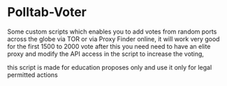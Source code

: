 # Polltab-Voter


Some custom scripts which enables you to add votes from random ports across the globe via TOR or via Proxy Finder online, it will work very good for the first 1500 to 2000 vote after this you need need to have an elite proxy and modify the API access in the script to increase the voting,

this script is made for education proposes only and use it only for legal permitted actions
